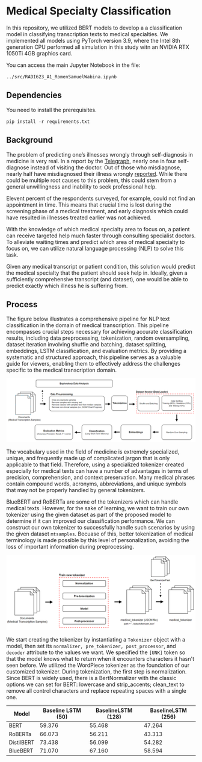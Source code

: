 # Medical Specialty Classification
In this repository, we utilized BERT models to develop a a classification model in classifying transcription texts to medical specialties. We implemented all models using PyTorch version 3.9, where the Intel 8th generation CPU performed all simulation in this study witn an NVIDIA RTX 1050Ti 4GB graphics card.

You can access the main Jupyter Notebook in the file:
```
../src/RADI623_A1_RomenSamuelWabina.ipynb
```

## Dependencies
You need to install the prerequisites.
```
pip install -r requirements.txt
```

## Background

The problem of predicting one’s illnesses wrongly through self-diagnosis in medicine is very real. In a report by the [Telegraph](https://www.telegraph.co.uk/news/health/news/11760658/One-in-four-self-diagnose-on-the-internet-instead-of-visiting-the-doctor.html), nearly one in four self-diagnose instead of visiting the doctor. Out of those who misdiagnose, nearly half have misdiagnosed their illness wrongly [reported](https://bigthink.com/health/self-diagnosis/). While there could be multiple root causes to this problem, this could stem from a general unwillingness and inability to seek professional help.

Elevent percent of the respondents surveyed, for example, could not find an appointment in time. This means that crucial time is lost during the screening phase of a medical treatment, and early diagnosis which could have resulted in illnesses treated earlier was not achieved.

With the knowledge of which medical specialty area to focus on, a patient can receive targeted help much faster through consulting specialist doctors. To alleviate waiting times and predict which area of medical specialty to focus on, we can utilize natural language processing (NLP) to solve this task.

Given any medical transcript or patient condition, this solution would predict the medical specialty that the patient should seek help in. Ideally, given a sufficiently comprehensive transcript (and dataset), one would be able to predict exactly which illness he is suffering from.

## Process

The figure below illustrates a comprehensive pipeline for NLP text classification in the domain of medical transcription. This pipeline encompasses crucial steps necessary for achieving accurate classification results, including data preprocessing, tokenization, random oversampling, dataset iteration involving shuffle and batching, dataset splitting, embeddings, LSTM classification, and evaluation metrics. By providing a systematic and structured approach, this pipeline serves as a valuable guide for viewers, enabling them to effectively address the challenges specific to the medical transcription domain.

<center>
<img src = "/figures/framework_final.png" width = "808"/>
</center>

The vocabulary used in the field of medicine is extremely specialized, unique, and frequently made up of complicated jargon that is only applicable to that field. Therefore, using a specialized tokenizer created especially for medical texts can have a number of advantages in terms of precision, comprehension, and context preservation. Many medical phrases contain compound words, acronyms, abbreviations, and unique symbols that may not be properly handled by general tokenizers. 

BlueBERT and RoBERTa are some of the tokenizers which can handle medical texts. However, for the sake of learning, we want to train our own tokenizer using the given dataset as part of the proposed model to determine if it can improved our classification performance. We can construct our own tokenizer to successfully handle such scenarios by using the given dataset <code>mtsamples</code>. Becuase of this, better tokenization of medical terminology is made possible by this level of personalization, avoiding the loss of important information during preprocessing. 

<center>
<img src = "/figures/medical_tokenizer.PNG" width = "808"/>
</center>

We start creating the tokenizer by instantiating a <code>Tokenizer</code> object with a model, then set its <code>normalizer, pre_tokenizer, post_processor</code>, and <code>decoder</code> attribute to the values we want. We specified the <code>[UNK]</code> token so that the model knows what to return when it encounters characters it hasn't seen before. We utilized the WordPiece tokenizer as the foundation of our customized tokenizer. During tokenization, the first step is normalization. Since BERT is widely used, there is a BertNormalizer with the classic options we can set for BERT: lowercase and strip_accents; clean_text to remove all control characters and replace repeating spaces with a single one.

|   Model        | Baseline LSTM (50) | BaselineLSTM (128) | BaselineLSTM (256) |
|----------------|--------------------|--------------------|--------------------|
|   BERT         |  59.376            | 55.468             | 47.264             |
|   RoBERTa      |  66.073            | 56.211             | 43.313             |
|   DistilBERT   |  73.438            | 56.099             | 54.282             |
|   BlueBERT     |  71.070            | 67.160             | 58.594             |

